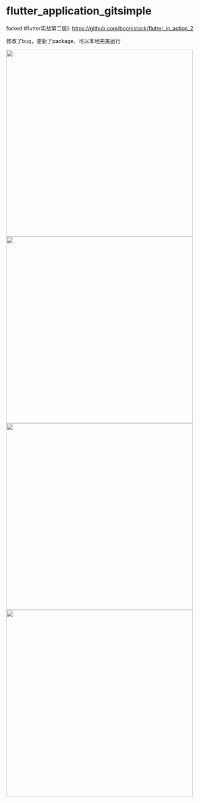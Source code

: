 # flutter_application_gitsimple


forked 《flutter实战第二版》https://github.com/boomstack/flutter_in_action_2

修改了bug，更新了package，可以本地完美运行

<img src="https://github.com/shannnl/flutter_application_gitsimple/assets/137688274/d688b693-6475-4e2f-8cef-7d132794e013" style="height:500px" />

<img src="https://github.com/shannnl/flutter_application_gitsimple/assets/137688274/ec2df027-6c7d-42ea-a30e-67359ab30ff8" style="height:500px" />

<img src="https://github.com/shannnl/flutter_application_gitsimple/assets/137688274/cffaf3ca-4d35-41a6-a092-ff0559f44f30" style="height:500px" />

<img src="https://github.com/shannnl/flutter_application_gitsimple/assets/137688274/5af0ae12-853a-4cc7-a118-a845545b3eef" style="height:500px" />


